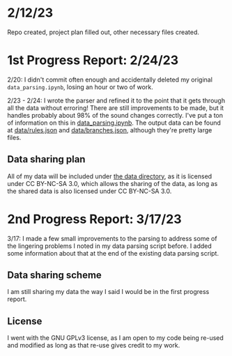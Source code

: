 # 2/12/23

Repo created, project plan filled out, other necessary files created.

# 1st Progress Report: 2/24/23

2/20: I didn't commit often enough and accidentally deleted my original `data_parsing.ipynb`, losing an hour or two of work.

2/23 - 2/24: I wrote the parser and refined it to the point that it gets through all the data without erroring! There are still improvements to be made, but it handles probably about 98% of the sound changes correctly. I've put a ton of information on this in [data_parsing.ipynb](data_parsing.ipynb). The output data can be found at [data/rules.json](data/rules.json) and [data/branches.json](data/branches.json), although they're pretty large files.

## Data sharing plan

All of my data will be included under [the data directory](data/), as it is licensed under CC BY-NC-SA 3.0, which allows the sharing of the data, as long as the shared data is also licensed under CC BY-NC-SA 3.0.

# 2nd Progress Report: 3/17/23

3/17: I made a few small improvements to the parsing to address some of the lingering problems I noted in my data parsing script before. I added some information about that at the end of the existing data parsing script.

## Data sharing scheme

I am still sharing my data the way I said I would be in the first progress report.

## License

I went with the GNU GPLv3 license, as I am open to my code being re-used and modified as long as that re-use gives credit to my work.